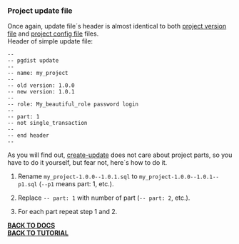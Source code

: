 ### Project update file

Once again, update file´s header is almost identical to both [project version file](version.md) and [project config file](config.md) files.  
Header of simple update file:  

```
--
-- pgdist update
--
-- name: my_project
--
-- old version: 1.0.0
-- new version: 1.0.1
--
-- role: My_beautiful_role password login
--
-- part: 1
-- not single_transaction
--
-- end header
--
```

As you will find out, [create-update](../develop/cmd/create-update.md) does not care about project parts, so you have to do it yourself, but fear not, here´s how to do it.

1. Rename `my_project-1.0.0--1.0.1.sql` to `my_project-1.0.0--1.0.1--p1.sql` (`--p1` means part: 1, etc.).

2. Replace `-- part: 1` with number of part (`-- part: 2`, etc.).

3. For each part repeat step 1 and 2.

[**BACK TO DOCS**](../doc.md)  
[**BACK TO TUTORIAL**](../tutorial.md)  
